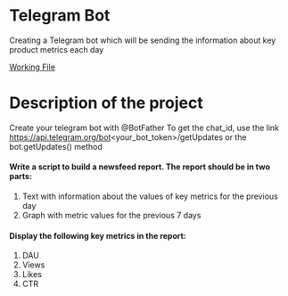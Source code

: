 # Telegram Bot

Creating a Telegram bot which will be sending the information about key product metrics each day

<a href="https://github.com/egorkapot/Karpov-Analyst-Simulator/blob/main/emakarov_report.py"> Working File </a>


<h1> Description of the project </h1

Create your telegram bot with @BotFather
To get the chat_id, use the link https://api.telegram.org/bot<your_bot_token>/getUpdates or the bot.getUpdates() method

<h4> Write a script to build a newsfeed report. The report should be in two parts: </h4>

  1. Text with information about the values of key metrics for the previous day
  2. Graph with metric values for the previous 7 days
  
<h4> Display the following key metrics in the report: </h4>

  1. DAU
  2. Views
  3. Likes
  4. CTR


